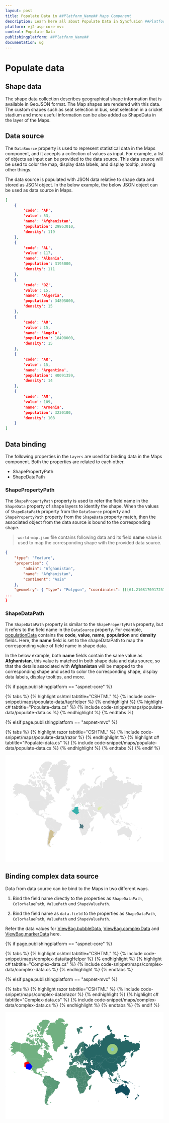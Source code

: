 ```yaml
---
layout: post
title: Populate Data in ##Platform_Name## Maps Component
description: Learn here all about Populate Data in Syncfusion ##Platform_Name## Maps component of Syncfusion Essential JS 2 and more.
platform: ej2-asp-core-mvc
control: Populate Data
publishingplatform: ##Platform_Name##
documentation: ug
---
```


# Populate data

## Shape data

The shape data collection describes geographical shape information that is available in GeoJSON format. The Map shapes are rendered with this data. The custom shapes such as seat selection in bus, seat selection in a cricket stadium and more useful information can be also added as ShapeData in the layer of the Maps.

## Data source

The `DataSource` property is used to represent statistical data in the Maps component, and it accepts a collection of values as input. For example, a list of objects as input can be provided to the data source. This data source will be used to color the map, display data labels, and display tooltip, among other things.

The data source is populated with JSON data relative to shape data and stored as JSON object. In the below example, the below JSON object can be used as data source in Maps.

```json
[
    {
        'code': 'AF',
        'value': 53,
        'name': 'Afghanistan',
        'population': 29863010,
        'density': 119
    },
    {
        'code': 'AL',
        'value': 117,
        'name': 'Albania',
        'population': 3195000,
        'density': 111
    },
    {
        'code': 'DZ',
        'value': 15,
        'name': 'Algeria',
        'population': 34895000,
        'density': 15
    },
    {
        'code': 'AO',
        'value': 15,
        'name': 'Angola',
        'population': 18498000,
        'density': 15
    },
    {
        'code': 'AR',
        'value': 15,
        'name': 'Argentina',
        'population': 40091359,
        'density': 14
    },
    {
        'code': 'AM',
        'value': 109,
        'name': 'Armenia',
        'population': 3230100,
        'density': 108
    }
]

```

## Data binding

The following properties in the `Layers` are used for binding data in the Maps component. Both the properties are related to each other.

* ShapePropertyPath
* ShapeDataPath

### ShapePropertyPath

The `ShapePropertyPath` property is used to refer the field name in the `ShapeData` property of shape layers to identify the shape. When the values of `ShapeDataPath` property from the `DataSource` property and `ShapePropertyPath` property from the `ShapeData` property match, then the associated object from the data source is bound to the corresponding shape.

>`world-map.json` file contains following data and its field **name** value is used to map the corresponding shape with the provided data source.

```json
{
    "type": "Feature",
    "properties": {
        "admin": "Afghanistan",
        "name": "Afghanistan",
        "continent": "Asia"
    },
    "geometry": { "type": "Polygon", "coordinates": [[[61.21081709172573, ... },
...
}

```

### ShapeDataPath

The `ShapeDataPath` property is similar to the `ShapePropertyPath` property, but it refers to the field name in the `DataSource` property. For example, [populationData](#data-source) contains the **code**, **value**, **name**, **population** and **density** fields. Here, the **name** field is set to the shapeDataPath to map the corresponding value of field name in shape data.

In the below example, both **name** fields contain the same value as **Afghanistan**, this value is matched in both shape data and data source, so that the details associated with **Afghanistan** will be mapped to the corresponding shape and used to color the corresponding shape, display data labels, display tooltips, and more.

{% if page.publishingplatform == "aspnet-core" %}

{% tabs %}
{% highlight cshtml tabtitle="CSHTML" %}
{% include code-snippet/maps/populate-data/tagHelper %}
{% endhighlight %}
{% highlight c# tabtitle="Populate-data.cs" %}
{% include code-snippet/maps/populate-data/populate-data.cs %}
{% endhighlight %}
{% endtabs %}

{% elsif page.publishingplatform == "aspnet-mvc" %}

{% tabs %}
{% highlight razor tabtitle="CSHTML" %}
{% include code-snippet/maps/populate-data/razor %}
{% endhighlight %}
{% highlight c# tabtitle="Populate-data.cs" %}
{% include code-snippet/maps/populate-data/populate-data.cs %}
{% endhighlight %}
{% endtabs %}
{% endif %}



![Populate data](./images/PopulateData/data.PNG)

## Binding complex data source

Data from data source can be bind to the Maps in two different ways.

1. Bind the field name directly to the properties as `ShapeDataPath`, `ColorValuePath`, `ValuePath` and `ShapeValuePath`.

2. Bind the field name as `data.field` to the properties as `ShapeDataPath`, `ColorValuePath`, `ValuePath` and `ShapeValuePath`.

Refer the data values for [ViewBag.bubbleData](https://www.syncfusion.com/downloads/support/directtrac/general/ze/BubbleData-103021339), [ViewBag.complexData](https://www.syncfusion.com/downloads/support/directtrac/general/ze/ComplexData1459638658) and [ViewBag.markerData](https://www.syncfusion.com/downloads/support/directtrac/general/ze/MarkerData357696841) here.

{% if page.publishingplatform == "aspnet-core" %}

{% tabs %}
{% highlight cshtml tabtitle="CSHTML" %}
{% include code-snippet/maps/complex-data/tagHelper %}
{% endhighlight %}
{% highlight c# tabtitle="Complex-data.cs" %}
{% include code-snippet/maps/complex-data/complex-data.cs %}
{% endhighlight %}
{% endtabs %}

{% elsif page.publishingplatform == "aspnet-mvc" %}

{% tabs %}
{% highlight razor tabtitle="CSHTML" %}
{% include code-snippet/maps/complex-data/razor %}
{% endhighlight %}
{% highlight c# tabtitle="Complex-data.cs" %}
{% include code-snippet/maps/complex-data/complex-data.cs %}
{% endhighlight %}
{% endtabs %}
{% endif %}



![Binding complex data source](./images/PopulateData/complex-data.PNG)